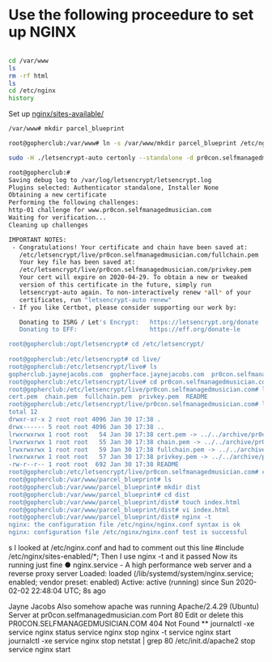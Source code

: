 
# Use the following proceedure to set up NGINX

```sh

cd /var/www
ls
rm -rf html
ls
cd /etc/nginx
history
```

Set up [nginx/sites-available/<sitename>](sitename)

```sh
/var/www# mkdir parcel_blueprint

root@gopherclub:/var/www# ln -s /var/www/mkdir parcel_blueprint /etc/nginx/sites-available/pr0con.selfmanagedmusician.com /etc/nginx/sites-enabled/

sudo -H ./letsencrypt-auto certonly --standalone -d pr0con.selfmanagedmusician.com -d www.pr0con.selfmanagedmusician.com

root@gopherclub:# 
Saving debug log to /var/log/letsencrypt/letsencrypt.log
Plugins selected: Authenticator standalone, Installer None
Obtaining a new certificate
Performing the following challenges:
http-01 challenge for www.pr0con.selfmanagedmusician.com
Waiting for verification...
Cleaning up challenges

IMPORTANT NOTES:
 - Congratulations! Your certificate and chain have been saved at:
   /etc/letsencrypt/live/pr0con.selfmanagedmusician.com/fullchain.pem
   Your key file has been saved at:
   /etc/letsencrypt/live/pr0con.selfmanagedmusician.com/privkey.pem
   Your cert will expire on 2020-04-29. To obtain a new or tweaked
   version of this certificate in the future, simply run
   letsencrypt-auto again. To non-interactively renew *all* of your
   certificates, run "letsencrypt-auto renew"
 - If you like Certbot, please consider supporting our work by:

   Donating to ISRG / Let's Encrypt:   https://letsencrypt.org/donate
   Donating to EFF:                    https://eff.org/donate-le

root@gopherclub:/opt/letsencrypt# cd /etc/letsencrypt/
 
root@gopherclub:/etc/letsencrypt# cd live/
root@gopherclub:/etc/letsencrypt/live# ls
gopherclub.jaynejacobs.com  gopherface.jaynejacobs.com  pr0con.selfmanagedmusician.com  README
root@gopherclub:/etc/letsencrypt/live# cd pr0con.selfmanagedmusician.com/
root@gopherclub:/etc/letsencrypt/live/pr0con.selfmanagedmusician.com# ls
cert.pem  chain.pem  fullchain.pem  privkey.pem  README
root@gopherclub:/etc/letsencrypt/live/pr0con.selfmanagedmusician.com# ls -la
total 12
drwxr-xr-x 2 root root 4096 Jan 30 17:38 .
drwx------ 5 root root 4096 Jan 30 17:38 ..
lrwxrwxrwx 1 root root   54 Jan 30 17:38 cert.pem -> ../../archive/pr0con.selfmanagedmusician.com/cert1.pem
lrwxrwxrwx 1 root root   55 Jan 30 17:38 chain.pem -> ../../archive/pr0con.selfmanagedmusician.com/chain1.pem
lrwxrwxrwx 1 root root   59 Jan 30 17:38 fullchain.pem -> ../../archive/pr0con.selfmanagedmusician.com/fullchain1.pem
lrwxrwxrwx 1 root root   57 Jan 30 17:38 privkey.pem -> ../../archive/pr0con.selfmanagedmusician.com/privkey1.pem
-rw-r--r-- 1 root root  692 Jan 30 17:38 README
root@gopherclub:/etc/letsencrypt/live/pr0con.selfmanagedmusician.com# cd /var/www/parcel_blueprint/
root@gopherclub:/var/www/parcel_blueprint# ls
root@gopherclub:/var/www/parcel_blueprint# mkdir dist
root@gopherclub:/var/www/parcel_blueprint# cd dist
root@gopherclub:/var/www/parcel_blueprint/dist# touch index.html
root@gopherclub:/var/www/parcel_blueprint/dist# vi index.html 
root@gopherclub:/var/www/parcel_blueprint/dist# nginx -t
nginx: the configuration file /etc/nginx/nginx.conf syntax is ok
nginx: configuration file /etc/nginx/nginx.conf test is successful
```


s I looked at /etc/nginx.conf and had to comment out this line
#include /etc/nginx/sites-enabled/*;
Then I use nginx -t and it passed
Now its running just fine
● nginx.service - A high performance web server and a reverse proxy server
Loaded: loaded (/lib/systemd/system/nginx.service; enabled; vendor preset: enabled)
Active: active (running) since Sun 2020-02-02 22:48:04 UTC; 8s ago


Jayne Jacobs Also somehow apache was running Apache/2.4.29 (Ubuntu) Server at pr0con.selfmanagedmusician.com Port 80
Edit or delete this
PR0CON.SELFMANAGEDMUSICIAN.COM
404 Not Found
**
journalctl -xe
service nginx status
service nginx stop
nginx -t
service nginx start
journalctl -xe
service nginx stop
netstat | grep 80
/etc/init.d/apache2 stop
service nginx start
 